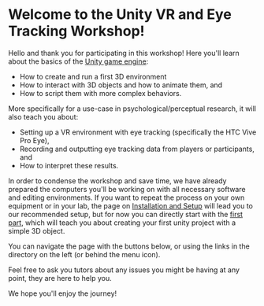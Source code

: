 # Welcome to the Unity VR and Eye Tracking Workshop!

Hello and thank you for participating in this workshop! Here you'll learn about the basics of the [Unity game engine](https://unity.com):

* How to create and run a first 3D environment
* How to interact with 3D objects and how to animate them, and
* How to script them with more complex behaviors.

More specifically for a use-case in psychological/perceptual research, it will also teach you about:

* Setting up a VR environment with eye tracking (specifically the HTC Vive Pro Eye),
* Recording and outputting eye tracking data from players or participants, and
* How to interpret these results.

In order to condense the workshop and save time, we have already prepared the computers you'll be working on with all necessary software and editing environments. If you want to repeat the process on your own equipment or in your lab, the page on [Installation and Setup](#installing-unity) will lead you to our recommended setup, but for now you can directly start with the [first part](page-0.md), which will teach you about creating your first unity project with a simple 3D object.

You can navigate the page with the buttons below, or using the links in the directory on the left (or behind the menu icon).

Feel free to ask you tutors about any issues you might be having at any point, they are here to help you.

We hope you'll enjoy the journey!